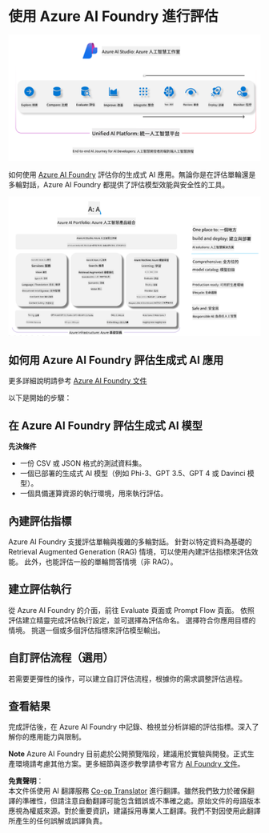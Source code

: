 <!--
CO_OP_TRANSLATOR_METADATA:
{
  "original_hash": "7b4235159486df4000e16b7b46ddfec3",
  "translation_date": "2025-05-08T06:05:04+00:00",
  "source_file": "md/01.Introduction/05/AIFoundry.md",
  "language_code": "tw"
}
-->
# **使用 Azure AI Foundry 進行評估**

![aistudo](../../../../../translated_images/AIFoundry.9e0b513e999a1c5aa227e4c7028b5ff9a6cb712e6613c696705445ee4ca8f35d.tw.png)

如何使用 [Azure AI Foundry](https://ai.azure.com?WT.mc_id=aiml-138114-kinfeylo) 評估你的生成式 AI 應用。無論你是在評估單輪還是多輪對話，Azure AI Foundry 都提供了評估模型效能與安全性的工具。

![aistudo](../../../../../translated_images/AIPortfolio.69da59a8e1eaa70f2bab1836c11a69fc97e59f1b1b4154ce5e58bc589d278047.tw.png)

## 如何用 Azure AI Foundry 評估生成式 AI 應用
更多詳細說明請參考 [Azure AI Foundry 文件](https://learn.microsoft.com/azure/ai-studio/how-to/evaluate-generative-ai-app?WT.mc_id=aiml-138114-kinfeylo)

以下是開始的步驟：

## 在 Azure AI Foundry 評估生成式 AI 模型

**先決條件**

- 一份 CSV 或 JSON 格式的測試資料集。
- 一個已部署的生成式 AI 模型（例如 Phi-3、GPT 3.5、GPT 4 或 Davinci 模型）。
- 一個具備運算資源的執行環境，用來執行評估。

## 內建評估指標

Azure AI Foundry 支援評估單輪與複雜的多輪對話。
針對以特定資料為基礎的 Retrieval Augmented Generation (RAG) 情境，可以使用內建評估指標來評估效能。
此外，也能評估一般的單輪問答情境（非 RAG）。

## 建立評估執行

從 Azure AI Foundry 的介面，前往 Evaluate 頁面或 Prompt Flow 頁面。
依照評估建立精靈完成評估執行設定，並可選擇為評估命名。
選擇符合你應用目標的情境。
挑選一個或多個評估指標來評估模型輸出。

## 自訂評估流程（選用）

若需要更彈性的操作，可以建立自訂評估流程，根據你的需求調整評估過程。

## 查看結果

完成評估後，在 Azure AI Foundry 中記錄、檢視並分析詳細的評估指標。深入了解你的應用能力與限制。



**Note** Azure AI Foundry 目前處於公開預覽階段，建議用於實驗與開發。正式生產環境請考慮其他方案。更多細節與逐步教學請參考官方 [AI Foundry 文件](https://learn.microsoft.com/azure/ai-studio/?WT.mc_id=aiml-138114-kinfeylo)。

**免責聲明**：  
本文件係使用 AI 翻譯服務 [Co-op Translator](https://github.com/Azure/co-op-translator) 進行翻譯。雖然我們致力於確保翻譯的準確性，但請注意自動翻譯可能包含錯誤或不準確之處。原始文件的母語版本應視為權威來源。對於重要資訊，建議採用專業人工翻譯。我們不對因使用此翻譯所產生的任何誤解或誤譯負責。